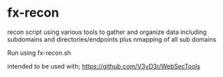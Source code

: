 # fx-recon

recon script using various tools to gather and organize data including subdomains and directories/endpoints plus nmapping of all sub domains

Run using fx-recon.sh

intended to be used with;
https://github.com/V3yD3r/WebSecTools
